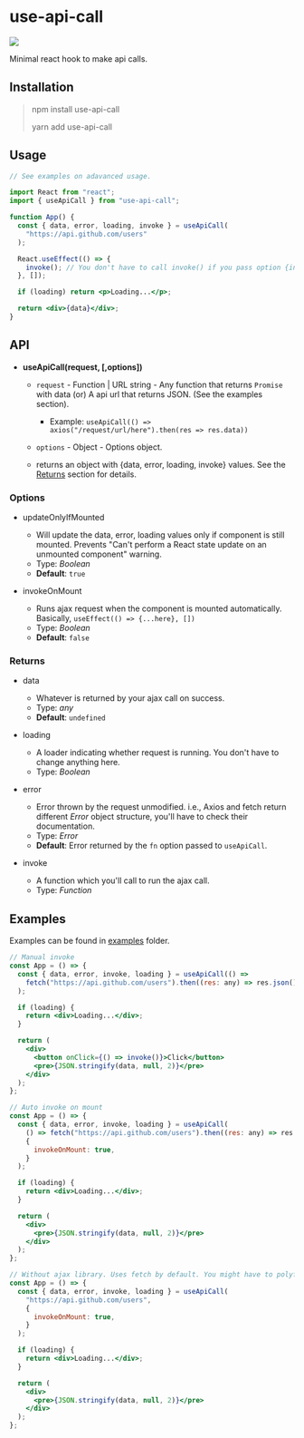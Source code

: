 # use-api-call

<p>
  <a href="https://badgen.net/bundlephobia/minzip/use-api-call@latest"><img src="https://badgen.net/bundlephobia/minzip/use-api-call@latest" /></a>
</p>

Minimal react hook to make api calls.

## Installation

> npm install use-api-call
>
> yarn add use-api-call

## Usage

```jsx
// See examples on adavanced usage.

import React from "react";
import { useApiCall } from "use-api-call";

function App() {
  const { data, error, loading, invoke } = useApiCall(
    "https://api.github.com/users"
  );

  React.useEffect(() => {
    invoke(); // You don't have to call invoke() if you pass option {invokeOnMount: true} to useApiCall()'s second argument. But, isn't it nice to have control when you trigger ajax call.
  }, []);

  if (loading) return <p>Loading...</p>;

  return <div>{data}</div>;
}
```

## API

- **useApiCall(request, [,options])**

  - `request` - Function | URL string - Any function that returns `Promise` with data (or) A api url that returns JSON. (See the examples section).
    - Example: `useApiCall(() => axios("/request/url/here").then(res => res.data))`
  - `options` - Object - Options object.

  - returns an object with {data, error, loading, invoke} values. See the [Returns](#Returns) section for details.

### Options

- updateOnlyIfMounted

  - Will update the data, error, loading values only if component is still mounted. Prevents "Can't perform a React state update on an unmounted component" warning.
  - Type: _Boolean_
  - **Default**: `true`

- invokeOnMount
  - Runs ajax request when the component is mounted automatically. Basically, `useEffect(() => {...here}, [])`
  - Type: _Boolean_
  - **Default**: `false`

### Returns

- data

  - Whatever is returned by your ajax call on success.
  - Type: _any_
  - **Default**: `undefined`

- loading

  - A loader indicating whether request is running. You don't have to change anything here.
  - Type: _Boolean_

- error

  - Error thrown by the request unmodified. i.e., Axios and fetch return different _Error_ object structure, you'll have to check their documentation.
  - Type: _Error_
  - **Default**: Error returned by the `fn` option passed to `useApiCall`.

- invoke
  - A function which you'll call to run the ajax call.
  - Type: _Function_

## Examples

Examples can be found in [examples](/example) folder.

```jsx
// Manual invoke
const App = () => {
  const { data, error, invoke, loading } = useApiCall(() =>
    fetch("https://api.github.com/users").then((res: any) => res.json())
  );

  if (loading) {
    return <div>Loading...</div>;
  }

  return (
    <div>
      <button onClick={() => invoke()}>Click</button>
      <pre>{JSON.stringify(data, null, 2)}</pre>
    </div>
  );
};
```

```jsx
// Auto invoke on mount
const App = () => {
  const { data, error, invoke, loading } = useApiCall(
    () => fetch("https://api.github.com/users").then((res: any) => res.json()),
    {
      invokeOnMount: true,
    }
  );

  if (loading) {
    return <div>Loading...</div>;
  }

  return (
    <div>
      <pre>{JSON.stringify(data, null, 2)}</pre>
    </div>
  );
};
```

```jsx
// Without ajax library. Uses fetch by default. You might have to polyfill for wide browser support.
const App = () => {
  const { data, error, invoke, loading } = useApiCall(
    "https://api.github.com/users",
    {
      invokeOnMount: true,
    }
  );

  if (loading) {
    return <div>Loading...</div>;
  }

  return (
    <div>
      <pre>{JSON.stringify(data, null, 2)}</pre>
    </div>
  );
};
```
